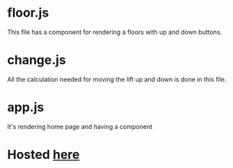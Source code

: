 # floor.js
This file has a component for rendering a floors with up and down buttons.

# change.js
All the calculation needed for moving the lift up and down is done in this file.

# app.js
It's rendering home page and having a <Floor /> component

# Hosted [here](https://lift-simulation-sample.netlify.app/)